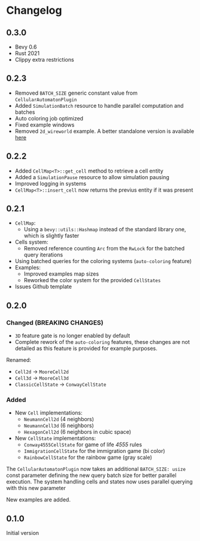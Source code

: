 # Changelog

## 0.3.0

- Bevy 0.6
- Rust 2021
- Clippy extra restrictions

## 0.2.3

- Removed `BATCH_SIZE` generic constant value from `CellularAutomatonPlugin`
- Added `SimulationBatch` resource to handle parallel computation and batches
- Auto coloring job optimized
- Fixed example windows
- Removed `2d_wireworld` example. A better standalone version is available [here](https://github.com/ManevilleF/wireworld-rs)

## 0.2.2

- Added `CellMap<T>::get_cell` method to retrieve a cell entity
- Added a `SimulationPause` resource to allow simulation pausing
- Improved logging in systems
- `CellMap<T>::insert_cell` now returns the previus entity if it was present

## 0.2.1

- `CellMap`:
  - Using a `bevy::utils::Hashmap` instead of the standard library one, which is slightly faster
- Cells system:
  - Removed reference counting `Arc` from the `RwLock` for the batched query iterations
- Using batched queries for the coloring systems (`auto-coloring` feature)
- Examples:
  - Improved examples map sizes
  - Reworked the color system for the provided `CellStates`
- Issues Github template

## 0.2.0

### Changed (**BREAKING CHANGES**)

- `3D` feature gate is no longer enabled by default
- Complete rework of the `auto-coloring` features, these changes are not detailed as this feature is provided for example purposes.

Renamed:
  - `Cell2d` -> `MooreCell2d`
  - `Cell3d` -> `MooreCell3d`
  - `ClassicCellState` -> `ConwayCellState`

### Added

- New `Cell` implementations:
  - `NeumannCell2d` (4 neighbors)
  - `NeumannCell3d` (6 neighbors)
  - `HexagonCell2d` (6 neighbors in cubic space)
- New `CellState` implementations:
  - `Conway4555CellState` for game of life *4555* rules
  - `ImmigrationCellState` for the immigration game (bi color)
  - `RainbowCellState` for the rainbow game (gray scale)

The `CellularAutomatonPlugin` now takes an additional `BATCH_SIZE: usize` const parameter defining the new query batch size for better parallel execution.
The system handling cells and states now uses parallel querying with this new parameter

New examples are added.

## 0.1.0

Initial version
